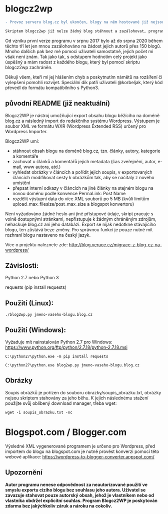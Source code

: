 # blogcz2wp
```diff
- Provoz serveru blog.cz byl ukončen, blogy na něm hostované již nejsou dostupné.

Skriptem blogcz2wp již nelze žádný blog stáhnout a zazálohovat, program jako takový již tedy pozbyl smysl své existence. 
```
Od vzniku první verze programu v srpnu 2017 bylo až do srpna 2020 během těchto tří let jen mnou zazálohováno na žádost jejich autorů přes 150 blogů. Mnoho dalších pak bez mé pomoci uživateli samostatně, jejich počet mi však není znám. Tak jako tak, s odstupem hodnotím celý projekt jako úspěšný a mám radost z každého blogu, který byl pomocí skriptu blogcz2wp zachráněn.

Děkuji všem, kteří mi jej hlášením chyb a poskytnutím námětů na rozšíření či vylepšení pomohli rozvíjet. Speciální dík patří uživateli @korbeljak, který kód převedl do formátu kompatibilního s Python3.

## původní README (již neaktuální)

Blogcz2WP je nástroj umožňující export obsahu blogu běžícího na doméně blog.cz a následný import do redakčního systému Wordpress.
Výstupem je soubor XML ve formátu WXR (Wordpress Extended RSS) určený pro Wordpress Importer.

Blogcz2WP umí:
* stáhnout obsah blogu na doméně blog.cz, tzn. články, autory, kategorie a komentáře
* zachovat u článků a komentářů jejich metadata (čas zveřejnění, autor, e-mail, www autora, atd.)
* vyhledat obrázky v článcích a pořídit jejich soupis, v exportovaných článcích modifikovat cesty k obrázkům tak, aby se načítaly z nového umístění
* přepsat interní odkazy v článcích na jiné články na stejném blogu na novou doménu podle konvence PermaLink: Post Name
* rozdělit výstupní data do více XML souborů po 5 MB (kvůli limitům upload_max_filesize/post_max_size a blogspot konvertoru) 

Není vyžadováno žádné heslo ani jiné přístupové údaje, skript pracuje s volně dostupnými stránkami, nepřistupuje k žádným chráněným zdrojům, nehackuje blog.cz ani jeho databázi.
Export se nijak nedotkne stávajícího blogu, ten zůstává beze změny. Pro správnou funkci je pouze nutné mít rozhraní blogu nastaveno na český jazyk.


Více o projektu naleznete zde:
http://blog.veruce.cz/migrace-z-blog-cz-na-wordpress/

## Závislosti:
Python 2.7 nebo Python 3

requests  (pip install requests)

## Použití (Linux):
```
./blog2wp.py jmeno-vaseho-blogu.blog.cz
```

## Použití (Windows):
Vyžaduje mít nainstalován Python 2.7 pro Windows: https://www.python.org/ftp/python/2.7.18/python-2.7.18.msi
```
C:\python27\python.exe -m pip install requests

C:\python27\python.exe blog2wp.py jmeno-vaseho-blogu.blog.cz
```
## Obrázky
Soupis obrázků je pořízen do souboru obrazky/soupis_obrazku.txt, obrázky nejsou skriptem stahovány za jeho běhu. K jejich následnému stažení použijte svůj oblíbený download manager, třeba wget:
```
wget -i soupis_obrazku.txt -nc
```
# Blogspot.com / Blogger.com
Výsledné XML vygenerované programem je určeno pro Wordpress, před importem do blogu na blogspot.com je nutné provést konverzi pomocí této webové aplikace:
https://wordpress-to-blogger-converter.appspot.com/

## Upozornění 
__Autor programu nenese odpovědnost za neautorizované použití ve smyslu exportu cizího blogu bez souhlasu jeho autora. 
Uživatel se zavazuje stahovat pouze autorský obsah, jehož je vlastníkem nebo od vlastníka obdržel explicitní souhlas.
Program Blogcz2WP je poskytován zdarma bez jakýchkoliv záruk a nároku na cokoliv.__


